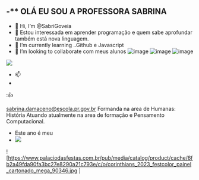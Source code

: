 -** OLÁ EU SOU A PROFESSORA SABRINA 
- 
-   👋 Hi, I’m @SabriGoveia
- 👀 Estou interessada em aprender programação e quem sabe aprofundar também está nova linguagem.
- 🌱 I’m currently learning ..Github e Javascript
- 💞️ I’m looking to collaborate  com meus alunos 
![image](https://user-images.githubusercontent.com/104602313/176919247-88865086-edac-4e81-964d-8c88fb637eb7.png)
![image](https://user-images.githubusercontent.com/104602313/176919346-75207059-52e8-40ce-9b54-27258fe2979a.png)
![image](https://user-images.githubusercontent.com/104602313/176919568-c311156f-302e-4573-869c-f9a0c6f08b35.png)

![](https://www.palaciodasfestas.com.br/pub/media/catalog/product/cache/6fb2a49fda90fa3bc27e8290a21c793e/c/o/corinthians_2023_festcolor_painel_cartonado_mega_90346.jpg)
- 📫 
- 
:👍
<!---
SabriGoveia/SabriGoveia is a ✨ special ✨ repository because its `README.md` (this file) appears on your GitHub profile.
You can click the Preview link to take a look at your changes.
--->
sabrina.damaceno@escola.pr.gov.br
Formanda na area de Humanas: História
Atuando atualmente na area de formação e Pensamento Computacional.
- Este ano é meu
- ![](https://naescola.codeiot.org.br/wp-content/uploads/2021/02/scratch.jpg)

![https://www.palaciodasfestas.com.br/pub/media/catalog/product/cache/6fb2a49fda90fa3bc27e8290a21c793e/c/o/corinthians_2023_festcolor_painel_cartonado_mega_90346.jpg ]


